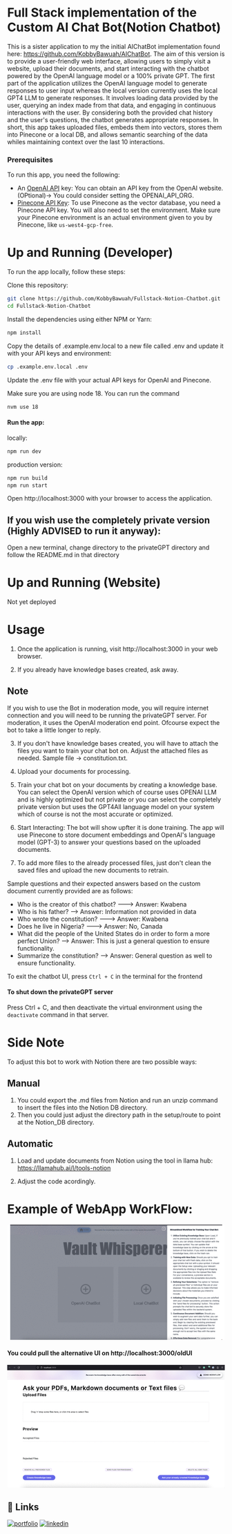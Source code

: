 # Full Stack implementation of the Custom AI Chat Bot(Notion Chatbot)
This is a sister application to my the initial AIChatBot implementation found here: https://github.com/KobbyBawuah/AIChatBot. The aim of this version is to provide a user-friendly web interface, allowing users to simply visit a website, upload their documents, and start interacting with the chatbot powered by the OpenAI language model or a 100% private GPT. The first part of the application utilizes the OpenAI language model to generate responses to user input whereas the local version currently uses the local GPT4 LLM to generate responses. It involves loading data provided by the user, querying an index made from that data, and engaging in continuous interactions with the user. By considering both the provided chat history and the user's questions, the chatbot generates appropriate responses. In short, this app takes uploaded files, embeds them into vectors, stores them into Pinecone or a local DB, and allows semantic searching of the data whiles maintaining context over the last 10 interactions.


### Prerequisites
To run this app, you need the following:
- An [OpenAI API](https://platform.openai.com/) key: You can obtain an API key from the OpenAI website. (OPtional)-> You could consider setting the OPENAI_API_ORG.
- [Pinecone API Key](https://app.pinecone.io/organizations/-NalvPDNU4OBLzvzVC7t/projects/gcp-starter:5718e41/indexes): To use Pinecone as the vector database, you need a Pinecone API key. You will also need to set the environment. Make sure your Pinecone environment is an actual environment given to you by Pinecone, like `us-west4-gcp-free`.

# Up and Running (Developer)
To run the app locally, follow these steps:

Clone this repository:
```bash
git clone https://github.com/KobbyBawuah/Fullstack-Notion-Chatbot.git
cd Fullstack-Notion-Chatbot
```

Install the dependencies using either NPM or Yarn:
```bash
npm install
```

Copy the details of .example.env.local to a new file called .env and update it with your API keys and environment:
```bash
cp .example.env.local .env
```

Update the .env file with your actual API keys for OpenAI and Pinecone.

Make sure you are using node 18. You can run the command
```bash
nvm use 18 
```

#### Run the app:
locally:
```bash
npm run dev
```

production version:
```bash
npm run build
npm run start
```

Open http://localhost:3000 with your browser to access the application.

## If you wish use the completely private version (Highly ADVISED to run it anyway): 

Open a new terminal, change directory to the privateGPT directory and follow the README.md in that directory

# Up and Running (Website)
Not yet deployed


# Usage
1. Once the application is running, visit http://localhost:3000 in your web browser.

2. If you already have knowledge bases created, ask away. 

## Note 

If you wish to use the Bot in moderation mode, you will require internet connection and you will need to be running the privateGPT server. For moderation, it uses the OpenAI moderation end point. Ofcourse expect the bot to take a little longer to reply.

3. If you don't have knowledge bases created, you will have to attach the files you want to train your chat bot on. Adjust the attached files as needed. Sample file -> constitution.txt.

4. Upload your documents for processing. 

5. Train your chat bot on your documents by creating a knowledge base. You can select the OpenAI version which of course uses OPENAI LLM and is highly optimized but not private or you can select the completely private version but uses the GPT4All language model on your system which of course is not the most accurate or optimized. 

6. Start Interacting: The bot will show upfter it is done training. The app will use Pinecone to store document embeddings and OpenAI's language model (GPT-3) to answer your questions based on the uploaded documents.

7. To add more files to the already processed files, just don't clean the saved files and upload the new documents to retrain. 

Sample questions and their expected answers based on the custom document currently provided are as follows:
- Who is the creator of this chatbot? ---> Answer: Kwabena
- Who is his father? --> Answer: Information not provided in data
- Who wrote the constitution? ---> Answer: Kwabena
- Does he live in Nigeria? ---> Answer: No, Canada
- What did the people of the United States do in order to form a more perfect Union? --> Answer: This is just a general question to ensure functionality. 
- Summarize the constitution? --> Answer: General question as well to ensure functionality.

To exit the chatbot UI, press `Ctrl + C` in the terminal for the frontend

#### To shut down the privateGPT server
Press Ctrl + C, and then deactivate the virtual environment using the `deactivate` command in that server.

# Side Note
To adjust this bot to work with Notion there are two possible ways:

## Manual 
1. You could export the .md files from Notion and run an unzip command to insert the files into the Notion DB directory.
2. Then you could just adjust the directory path in the setup/route to point at the Notion_DB directory. 

## Automatic
1. Load and update documents from Notion using the tool in llama hub:
https://llamahub.ai/l/tools-notion 

2. Adjust the code acordingly. 

# Example of WebApp WorkFlow:
![Example image of interface](images/main.gif)


#### You could pull the alternative UI on http://localhost:3000/oldUI
![Example image of alternative interface](images/alternative.gif)


## 🔗 Links
[![portfolio](https://img.shields.io/badge/my_portfolio-000?style=for-the-badge&logo=ko-fi&logoColor=white)](XXX)
[![linkedin](https://img.shields.io/badge/linkedin-0A66C2?style=for-the-badge&logo=linkedin&logoColor=white)](https://www.linkedin.com/in/kwabena-g-bawuah/)